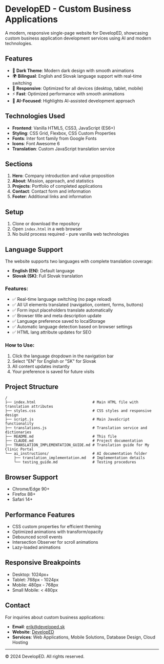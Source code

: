 # DevelopED - Custom Business Applications

A modern, responsive single-page website for DevelopED, showcasing custom business application development services using AI and modern technologies.

## Features

- 🌙 **Dark Theme**: Modern dark design with smooth animations
- 🌍 **Bilingual**: English and Slovak language support with real-time switching
- 📱 **Responsive**: Optimized for all devices (desktop, tablet, mobile)
- ⚡ **Fast**: Optimized performance with smooth animations
- 🤖 **AI-Focused**: Highlights AI-assisted development approach

## Technologies Used

- **Frontend**: Vanilla HTML5, CSS3, JavaScript (ES6+)
- **Styling**: CSS Grid, Flexbox, CSS Custom Properties
- **Fonts**: Inter font family from Google Fonts
- **Icons**: Font Awesome 6
- **Translation**: Custom JavaScript translation service

## Sections

1. **Hero**: Company introduction and value proposition
2. **About**: Mission, approach, and statistics
3. **Projects**: Portfolio of completed applications
4. **Contact**: Contact form and information
5. **Footer**: Additional links and information

## Setup

1. Clone or download the repository
2. Open `index.html` in a web browser
3. No build process required - pure vanilla web technologies

## Language Support

The website supports two languages with complete translation coverage:
- **English (EN)**: Default language
- **Slovak (SK)**: Full Slovak translation

### Features:
- ✅ Real-time language switching (no page reload)
- ✅ All UI elements translated (navigation, content, forms, buttons)
- ✅ Form input placeholders translate automatically
- ✅ Browser title and meta description update
- ✅ Language preference saved to localStorage
- ✅ Automatic language detection based on browser settings
- ✅ HTML lang attribute updates for SEO

### How to Use:
1. Click the language dropdown in the navigation bar
2. Select "EN" for English or "SK" for Slovak
3. All content updates instantly
4. Your preference is saved for future visits

## Project Structure

```
/
├── index.html                          # Main HTML file with translation attributes
├── styles.css                          # CSS styles and responsive design  
├── script.js                           # Main JavaScript functionality
├── translations.js                     # Translation service and dictionaries
├── README.md                           # This file
├── CLAUDE.md                           # Project documentation
├── TRANSLATION_IMPLEMENTATION_GUIDE.md # Translation guide for My Clinic Portal
└── ai_instructions/                    # AI documentation folder
    ├── translation_implementation.md   # Implementation details
    └── testing_guide.md                # Testing procedures
```

## Browser Support

- Chrome/Edge 90+
- Firefox 88+
- Safari 14+

## Performance Features

- CSS custom properties for efficient theming
- Optimized animations with transform/opacity
- Debounced scroll events
- Intersection Observer for scroll animations
- Lazy-loaded animations

## Responsive Breakpoints

- Desktop: 1024px+
- Tablet: 768px - 1024px
- Mobile: 480px - 768px
- Small Mobile: < 480px

## Contact

For inquiries about custom business applications:

- **Email**: erik@developed.sk
- **Website**: [DevelopED](https://developed.sk)
- **Services**: Web Applications, Mobile Solutions, Database Design, Cloud Hosting

---

© 2024 DevelopED. All rights reserved.

